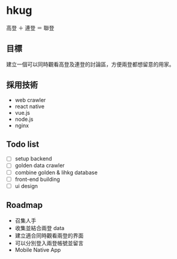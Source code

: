 # hkug
高登 ＋ 連登 ＝ 聯登

## 目標
建立一個可以同時觀看高登及連登的討論區，方便兩登都想留意的用家。

## 採用技術
* web crawler
* react native
* vue.js
* node.js
* nginx

## Todo list
* [ ] setup backend
* [ ] golden data crawler
* [ ] combine golden & lihkg database
* [ ] front-end building
* [ ] ui design

## Roadmap
- 召集人手
- 收集並結合兩登 data
- 建立適合同時觀看兩登的界面
- 可以分別登入兩登帳號並留言
- Mobile Native App
